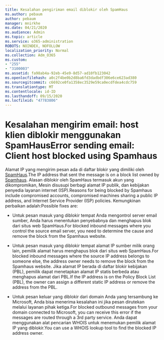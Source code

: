```yaml
---
title: Kesalahan pengiriman email diblokir oleh SpamHaus
ms.author: pebaum
author: pebaum
manager: mnirkhe
ms.date: 04/21/2020
ms.audience: Admin
ms.topic: article
ms.service: o365-administration
ROBOTS: NOINDEX, NOFOLLOW
localization_priority: Normal
ms.collection: Adm_O365
ms.custom:
- "255"
- "3100003"
ms.assetid: fa98ab4a-92eb-45e9-8d57-ad10fb123042
ms.openlocfilehash: a0c2f4be0b2d8ba6fd3dadbdf306e6ce623ad380
ms.sourcegitcommit: c6692ce0fa1358ec3529e59ca0ecdfdea4cdc759
ms.translationtype: MT
ms.contentlocale: id-ID
ms.lasthandoff: 09/15/2020
ms.locfileid: "47783806"
---
```

# <a name="error-sending-email-client-host-blocked-using-spamhaus"></a><span data-ttu-id="52701-102">Kesalahan mengirim email: host klien diblokir menggunakan SpamHaus</span><span class="sxs-lookup"><span data-stu-id="52701-102">Error sending email: Client host blocked using Spamhaus</span></span>

<span data-ttu-id="52701-103">Alamat IP yang mengirim pesan ada di daftar blokir yang dimiliki oleh [SpamHaus](https://go.microsoft.com/fwlink/p/?linkid=123245).</span><span class="sxs-lookup"><span data-stu-id="52701-103">The IP address that sent the message is on a block list owned by [Spamhaus](https://go.microsoft.com/fwlink/p/?linkid=123245).</span></span> <span data-ttu-id="52701-104">Alasan diblokir oleh SpamHaus termasuk akun yang dikompromikan, Mesin disusupi berbagi alamat IP publik, dan kebijakan penyedia layanan internet (ISP).</span><span class="sxs-lookup"><span data-stu-id="52701-104">Reasons for being blocked by Spamhaus include compromised accounts, compromised machines sharing a public IP address, and Internet Service Provider (ISP) policies.</span></span> <span data-ttu-id="52701-105">Kemungkinan perbaikan adalah:</span><span class="sxs-lookup"><span data-stu-id="52701-105">Possible fixes are:</span></span>
  
- <span data-ttu-id="52701-106">Untuk pesan masuk yang diblokir tempat Anda mengontrol server email sumber, Anda harus menentukan penyebabnya dan menghapus blok dari situs web SpamHaus.</span><span class="sxs-lookup"><span data-stu-id="52701-106">For blocked inbound messages where you control the source email server, you need to determine the cause and remove the block from the Spamhaus website.</span></span>

- <span data-ttu-id="52701-107">Untuk pesan masuk yang diblokir tempat alamat IP sumber milik orang lain, pemilik alamat harus menghapus blok dari situs web SpamHaus.</span><span class="sxs-lookup"><span data-stu-id="52701-107">For blocked inbound messages where the source IP address belongs to someone else, the address owner needs to remove the block from the Spamhaus website.</span></span> <span data-ttu-id="52701-108">Jika alamat IP berada di daftar blokir kebijakan (PBL), pemilik dapat menetapkan alamat IP statis berbeda atau menghapus alamat dari PBL.</span><span class="sxs-lookup"><span data-stu-id="52701-108">If the IP address is on the Policy Block List (PBL), the owner can assign a different static IP address or remove the address from the PBL.</span></span>

- <span data-ttu-id="52701-109">Untuk pesan keluar yang diblokir dari domain Anda yang tersambung ke Microsoft, Anda bisa menerima kesalahan ini jika pesan dirutekan melalui layanan pihak ketiga.</span><span class="sxs-lookup"><span data-stu-id="52701-109">For blocked outbound messages from your domain connected to Microsoft, you can receive this error if the messages are routed through a 3rd party service.</span></span> <span data-ttu-id="52701-110">Anda dapat menggunakan alat pencarian WHOIS untuk menemukan pemilik alamat IP yang diblokir.</span><span class="sxs-lookup"><span data-stu-id="52701-110">You can use a WHOIS lookup tool to find the blocked IP address owner.</span></span>
